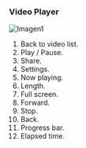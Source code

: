 ### Video Player

![Imagen1](http://static.energysistem.com/images/manuals/42500/5710f3b852845.jpg)

1. Back to video list.
2. Play / Pause.
3. Share.
4. Settings.
5. Now playing.
6. Length.
7. Full screen.
8. Forward.
9. Stop.
10. Back.
11. Progress bar.
12. Elapsed time.
